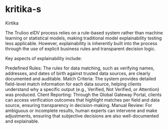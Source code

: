 # kritika-s
Kirtika

The Trulioo eIDV process relies on a rule-based system rather than machine learning or statistical models, making traditional model explainability testing less applicable. However, explainability is inherently built into the process through the use of explicit business rules and transparent decision logic.

Key aspects of explainability include:

Predefined Rules: The rules for data matching, such as verifying names, addresses, and dates of birth against trusted data sources, are clearly documented and auditable.
Match Criteria: The system provides detailed field-level match information for each data source, helping clients understand why a specific output (e.g., Verified, Not Verified, or Attention) was produced.
Client Reporting: Through the Global Gateway Portal, clients can access verification outcomes that highlight matches per field and data source, ensuring transparency in decision-making.
Manual Review: For ambiguous or incomplete results, human experts can intervene and make adjustments, ensuring that subjective decisions are also well-documented and explainable. 

